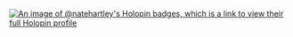 [![An image of @natehartley's Holopin badges, which is a link to view their full Holopin profile](https://holopin.me/natehartley)](https://holopin.io/@natehartley)

<!--
**NateHartley/natehartley** is a ✨ _special_ ✨ repository because its `README.md` (this file) appears on your GitHub profile.

Here are some ideas to get you started:

- 🔭 I’m currently working on ...
- 🌱 I’m currently learning ...
- 👯 I’m looking to collaborate on ...
- 🤔 I’m looking for help with ...
- 💬 Ask me about ...
- 📫 How to reach me: ...
- 😄 Pronouns: ...
- ⚡ Fun fact: ...
-->
